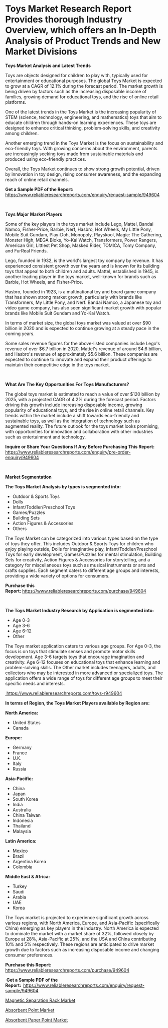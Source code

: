 <p><h1>Toys Market Research Report Provides thorough Industry Overview, which offers an In-Depth Analysis of Product Trends and New Market Divisions</h1></p><p><strong>Toys Market Analysis and Latest Trends</strong></p>
<p><p>Toys are objects designed for children to play with, typically used for entertainment or educational purposes. The global Toys Market is expected to grow at a CAGR of 12.1% during the forecast period. The market growth is being driven by factors such as the increasing disposable income of families, growing demand for educational toys, and the rise of online retail platforms. </p><p>One of the latest trends in the Toys Market is the increasing popularity of STEM (science, technology, engineering, and mathematics) toys that aim to educate children through hands-on learning experiences. These toys are designed to enhance critical thinking, problem-solving skills, and creativity among children.</p><p>Another emerging trend in the Toys Market is the focus on sustainability and eco-friendly toys. With growing concerns about the environment, parents are increasingly seeking toys made from sustainable materials and produced using eco-friendly practices.</p><p>Overall, the Toys Market continues to show strong growth potential, driven by innovation in toy design, rising consumer awareness, and the expanding reach of online retail channels.</p></p>
<p><strong>Get a Sample PDF of the Report:&nbsp;</strong> <a href="https://www.reliableresearchreports.com/enquiry/request-sample/949604">https://www.reliableresearchreports.com/enquiry/request-sample/949604</a></p>
<p>&nbsp;</p>
<p><strong>Toys Major Market Players</strong></p>
<p><p>Some of the key players in the toys market include Lego, Mattel, Bandai Namco, Fisher-Price, Barbie, Nerf, Hasbro, Hot Wheels, My Little Pony, Mobile Suit Gundam, Play-Doh, Monopoly, Playskool, Magic: The Gathering, Monster High, MEGA Bloks, Yo-Kai Watch, Transformers, Power Rangers, American Girl, Littlest Pet Shop, Masked Rider, TOMICA, Tomy Company, and FurReal Friends.</p><p>Lego, founded in 1932, is the world's largest toy company by revenue. It has experienced consistent growth over the years and is known for its building toys that appeal to both children and adults. Mattel, established in 1945, is another leading player in the toys market, well-known for brands such as Barbie, Hot Wheels, and Fisher-Price.</p><p>Hasbro, founded in 1923, is a multinational toy and board game company that has shown strong market growth, particularly with brands like Transformers, My Little Pony, and Nerf. Bandai Namco, a Japanese toy and video game company, has also seen significant market growth with popular brands like Mobile Suit Gundam and Yo-Kai Watch.</p><p>In terms of market size, the global toys market was valued at over $90 billion in 2020 and is expected to continue growing at a steady pace in the coming years.</p><p>Some sales revenue figures for the above-listed companies include Lego's revenue of over $6.7 billion in 2020, Mattel's revenue of around $4.6 billion, and Hasbro's revenue of approximately $5.6 billion. These companies are expected to continue to innovate and expand their product offerings to maintain their competitive edge in the toys market.</p></p>
<p>&nbsp;</p>
<p><strong>What Are The Key Opportunities For Toys Manufacturers?</strong></p>
<p><p>The global toys market is estimated to reach a value of over $120 billion by 2025, with a projected CAGR of 4.2% during the forecast period. Factors driving this growth include increasing disposable income, growing popularity of educational toys, and the rise in online retail channels. Key trends within the market include a shift towards eco-friendly and sustainable toys, as well as the integration of technology such as augmented reality. The future outlook for the toys market looks promising, with opportunities for innovation and collaboration with other industries such as entertainment and technology.</p></p>
<p><strong>Inquire or Share Your Questions If Any Before Purchasing This Report:</strong> <a href="https://www.reliableresearchreports.com/enquiry/pre-order-enquiry/949604">https://www.reliableresearchreports.com/enquiry/pre-order-enquiry/949604</a></p>
<p>&nbsp;</p>
<p><strong>Market Segmentation</strong></p>
<p><strong>The Toys Market Analysis by types is segmented into:</strong></p>
<p><ul><li>Outdoor & Sports Toys</li><li>Dolls</li><li>Infant/Toddler/Preschool Toys</li><li>Games/Puzzles</li><li>Building Sets</li><li>Action Figures & Accessories</li><li>Others</li></ul></p>
<p><p>The Toys Market can be categorized into various types based on the type of toys they offer. This includes Outdoor & Sports Toys for children who enjoy playing outside, Dolls for imaginative play, Infant/Toddler/Preschool Toys for early development, Games/Puzzles for mental stimulation, Building Sets for creativity, Action Figures & Accessories for storytelling, and a category for miscellaneous toys such as musical instruments or arts and crafts supplies. Each segment caters to different age groups and interests, providing a wide variety of options for consumers.</p></p>
<p><strong>Purchase this Report:&nbsp;</strong><a href="https://www.reliableresearchreports.com/purchase/949604">https://www.reliableresearchreports.com/purchase/949604</a></p>
<p>&nbsp;</p>
<p><strong>The Toys Market Industry Research by Application is segmented into:</strong></p>
<p><ul><li>Age 0-3</li><li>Age 3-6</li><li>Age 6-12</li><li>Other</li></ul></p>
<p><p>The Toys market application caters to various age groups. For Age 0-3, the focus is on toys that stimulate senses and promote motor skills development. Age 3-6 targets toys that encourage imagination and creativity. Age 6-12 focuses on educational toys that enhance learning and problem-solving skills. The Other market includes teenagers, adults, and collectors who may be interested in more advanced or specialized toys. The application offers a wide range of toys for different age groups to meet their specific needs and interests.</p></p>
<p><a href="https://www.reliableresearchreports.com/toys-r949604">&nbsp;https://www.reliableresearchreports.com/toys-r949604</a></p>
<p><strong>In terms of Region, the Toys Market Players available by Region are:</strong></p>
<p>
    <p> <strong> North America: </strong>
        <ul>
            <li>United States</li>
            <li>Canada</li>
        </ul>
        </p> 
    <p> <strong> Europe: </strong>
        <ul>
            <li>Germany</li>
            <li>France</li>
            <li>U.K.</li>
            <li>Italy</li>
            <li>Russia</li>
        </ul>
        </p> 
    <p> <strong> Asia-Pacific: </strong>
        <ul>
            <li>China</li>
            <li>Japan</li>
            <li>South Korea</li>
            <li>India</li>
            <li>Australia</li>
            <li>China Taiwan</li>
            <li>Indonesia</li>
            <li>Thailand</li>
            <li>Malaysia</li>
        </ul>
        </p> 
    <p> <strong> Latin America: </strong>
        <ul>
            <li>Mexico</li>
            <li>Brazil</li>
            <li>Argentina Korea</li>
            <li>Colombia</li>
        </ul>
        </p> 
    <p> <strong> Middle East & Africa: </strong>
        <ul>
            <li>Turkey</li>
            <li>Saudi</li>
            <li>Arabia</li>
            <li>UAE</li>
            <li>Korea</li>
        </ul>
    </p>
    </p>
<p><p>The Toys market is projected to experience significant growth across various regions, with North America, Europe, and Asia-Pacific (specifically China) emerging as key players in the industry. North America is expected to dominate the market with a market share of 32%, followed closely by Europe at 28%, Asia-Pacific at 25%, and the USA and China contributing 10% and 5% respectively. These regions are anticipated to drive market growth due to factors such as increasing disposable income and changing consumer preferences.</p></p>
<p><strong>Purchase this Report: </strong><a href="https://www.reliableresearchreports.com/purchase/949604">https://www.reliableresearchreports.com/purchase/949604</a></p>
<p>&nbsp;<strong>Get a Sample PDF of the Report:&nbsp;&nbsp;</strong><a href="https://www.reliableresearchreports.com/enquiry/request-sample/949604">https://www.reliableresearchreports.com/enquiry/request-sample/949604</a></p>
<p><strong></strong></p>
<p><p><a href="https://github.com/marlinacrngin/Market-Research-Report-List-1/blob/main/magnetic-separation-rack-market.md">Magnetic Separation Rack Market</a></p><p><a href="https://github.com/wnxtvsgd56/Market-Research-Report-List-1/blob/main/absorbent-point-market.md">Absorbent Point Market</a></p><p><a href="https://github.com/crlaem461/Market-Research-Report-List-1/blob/main/absorbent-paper-point-market.md">Absorbent Paper Point Market</a></p></p>